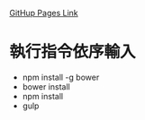 [GitHup Pages Link](https://gmwu185.github.io/GitHub_npm_gulp/)

# 執行指令依序輸入

- npm install -g bower
- bower install
- npm install
- gulp

